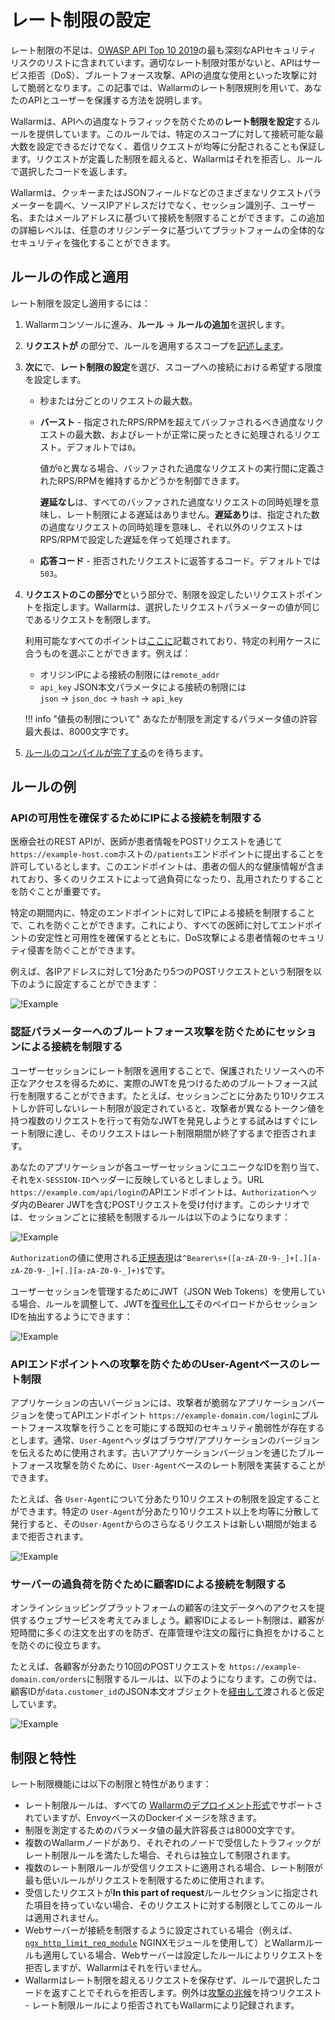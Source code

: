 # レート制限の設定

レート制限の不足は、[OWASP API Top 10 2019](https://github.com/OWASP/API-Security/blob/master/editions/2019/en/0xa4-lack-of-resources-and-rate-limiting.md)の最も深刻なAPIセキュリティリスクのリストに含まれています。適切なレート制限対策がないと、APIはサービス拒否（DoS）、ブルートフォース攻撃、APIの過度な使用といった攻撃に対して脆弱となります。この記事では、Wallarmのレート制限規則を用いて、あなたのAPIとユーザーを保護する方法を説明します。

Wallarmは、APIへの過度なトラフィックを防ぐための**レート制限を設定**するルールを提供しています。このルールでは、特定のスコープに対して接続可能な最大数を設定できるだけでなく、着信リクエストが均等に分配されることも保証します。リクエストが定義した制限を超えると、Wallarmはそれを拒否し、ルールで選択したコードを返します。

Wallarmは、クッキーまたはJSONフィールドなどのさまざまなリクエストパラメーターを調べ、ソースIPアドレスだけでなく、セッション識別子、ユーザー名、またはメールアドレスに基づいて接続を制限することができます。この追加の詳細レベルは、任意のオリジンデータに基づいてプラットフォームの全体的なセキュリティを強化することができます。

## ルールの作成と適用

レート制限を設定し適用するには：

1. Wallarmコンソールに進み、**ルール** → **ルールの追加**を選択します。
1. **リクエストが** の部分で、ルールを適用するスコープを[記述します](add-rule.md#branch-description)。
1. **次に**で、**レート制限の設定**を選び、スコープへの接続における希望する限度を設定します。
    * 秒または分ごとのリクエストの最大数。
    * **バースト** - 指定されたRPS/RPMを超えてバッファされるべき過度なリクエストの最大数、およびレートが正常に戻ったときに処理されるリクエスト。デフォルトでは`0`。

        値が`0`と異なる場合、バッファされた過度なリクエストの実行間に定義されたRPS/RPMを維持するかどうかを制御できます。
        
        **遅延なし**は、すべてのバッファされた過度なリクエストの同時処理を意味し、レート制限による遅延はありません。**遅延あり**は、指定された数の過度なリクエストの同時処理を意味し、それ以外のリクエストはRPS/RPMで設定した遅延を伴って処理されます。

    * **応答コード** - 拒否されたリクエストに返答するコード。デフォルトでは`503`。
1. **リクエストのこの部分で**という部分で、制限を設定したいリクエストポイントを指定します。Wallarmは、選択したリクエストパラメーターの値が同じであるリクエストを制限します。

    利用可能なすべてのポイントは[ここに](request-processing.md)記載されており、特定の利用ケースに合うものを選ぶことができます。例えば：

    * オリジンIPによる接続の制限には`remote_addr`
    * `api_key` JSON本文パラメータによる接続の制限には `json` → `json_doc` → `hash` → `api_key`

    !!! info "値長の制限について"
        あなたが制限を測定するパラメータ値の許容最大長は、8000文字です。
1. [ルールのコンパイルが完了する](compiling.md)のを待ちます。

## ルールの例

### APIの可用性を確保するためにIPによる接続を制限する

医療会社のREST APIが、医師が患者情報をPOSTリクエストを通じて`https://example-host.com`ホストの`/patients`エンドポイントに提出することを許可しているとします。このエンドポイントは、患者の個人的な健康情報が含まれており、多くのリクエストによって過負荷になったり、乱用されたりすることを防ぐことが重要です。

特定の期間内に、特定のエンドポイントに対してIPによる接続を制限することで、これを防ぐことができます。これにより、すべての医師に対してエンドポイントの安定性と可用性を確保するとともに、DoS攻撃による患者情報のセキュリティ侵害を防ぐことができます。

例えば、各IPアドレスに対して1分あたり5つのPOSTリクエストという制限を以下のように設定することができます：

![!Example](../../images/user-guides/rules/rate-limit-by-ip-for-patients.png)

### 認証パラメーターへのブルートフォース攻撃を防ぐためにセッションによる接続を制限する

ユーザーセッションにレート制限を適用することで、保護されたリソースへの不正なアクセスを得るために、実際のJWTを見つけるためのブルートフォース試行を制限することができます。たとえば、セッションごとに分あたり10リクエストしか許可しないレート制限が設定されていると、攻撃者が異なるトークン値を持つ複数のリクエストを行って有効なJWTを発見しようとする試みはすぐにレート制限に達し、そのリクエストはレート制限期間が終了するまで拒否されます。

あなたのアプリケーションが各ユーザーセッションにユニークなIDを割り当て、それを`X-SESSION-ID`ヘッダーに反映しているとしましょう。URL `https://example.com/api/login`のAPIエンドポイントは、`Authorization`ヘッダ内のBearer JWTを含むPOSTリクエストを受け付けます。このシナリオでは、セッションごとに接続を制限するルールは以下のようになります：

![!Example](../../images/user-guides/rules/rate-limit-for-jwt.png)

`Authorization`の値に使用される[正規表現](add-rule.md#condition-type-regex)は`^Bearer\s+([a-zA-Z0-9-_]+[.][a-zA-Z0-9-_]+[.][a-zA-Z0-9-_]+)$`です。

ユーザーセッションを管理するためにJWT（JSON Web Tokens）を使用している場合、ルールを調整して、JWTを[復号化して](request-processing.md#jwt)そのペイロードからセッションIDを抽出するようにできます：

![!Example](../../images/user-guides/rules/rate-limit-for-session-in-jwt.png)

### APIエンドポイントへの攻撃を防ぐためのUser-Agentベースのレート制限

アプリケーションの古いバージョンには、攻撃者が脆弱なアプリケーションバージョンを使ってAPIエンドポイント `https://example-domain.com/login`にブルートフォース攻撃を行うことを可能にする既知のセキュリティ脆弱性が存在するとします。通常、`User-Agent`ヘッダはブラウザ/アプリケーションのバージョンを伝えるために使用されます。古いアプリケーションバージョンを通じたブルートフォース攻撃を防ぐために、`User-Agent`ベースのレート制限を実装することができます。

たとえば、各 `User-Agent`について分あたり10リクエストの制限を設定することができます。特定の `User-Agent`が分あたり10リクエスト以上を均等に分散して発行すると、その`User-Agent`からのさらなるリクエストは新しい期間が始まるまで拒否されます。

![!Example](../../images/user-guides/rules/rate-limit-by-user-agent.png)

### サーバーの過負荷を防ぐために顧客IDによる接続を制限する

オンラインショッピングプラットフォームの顧客の注文データへのアクセスを提供するウェブサービスを考えてみましょう。顧客IDによるレート制限は、顧客が短時間に多くの注文を出すのを防ぎ、在庫管理や注文の履行に負担をかけることを防ぐのに役立ちます。

たとえば、各顧客が分あたり10回のPOSTリクエストを `https://example-domain.com/orders`に制限するルールは、以下のようになります。この例では、顧客IDが`data.customer_id`のJSON本文オブジェクトを[経由して](request-processing.md#json_doc)渡されると仮定しています。

![!Example](../../images/user-guides/rules/rate-limit-by-customer-id.png)
## 制限と特性

レート制限機能には以下の制限と特性があります：

* レート制限ルールは、すべての [Wallarmのデプロイメント形式](../../installation/supported-deployment-options.md)でサポートされていますが、EnvoyベースのDockerイメージを除きます。
* 制限を測定するためのパラメータ値の最大許容長さは8000文字です。
* 複数のWallarmノードがあり、それぞれのノードで受信したトラフィックがレート制限ルールを満たした場合、それらは独立して制限されます。
* 複数のレート制限ルールが受信リクエストに適用される場合、レート制限が最も低いルールがリクエストを制限するために使用されます。
* 受信したリクエストが**In this part of request**ルールセクションに指定された項目を持っていない場合、そのリクエストに対する制限としてこのルールは適用されません。
* Webサーバーが接続を制限するように設定されている場合（例えば、 [`ngx_http_limit_req_module`](http://nginx.org/en/docs/http/ngx_http_limit_req_module.html) NGINXモジュールを使用して）とWallarmルールも適用している場合、Webサーバーは設定したルールによりリクエストを拒否しますが、Wallarmはそれを行いません。
* Wallarmはレート制限を超えるリクエストを保存せず、ルールで選択したコードを返すことでそれらを拒否します。例外は[攻撃の兆候](../../about-wallarm/protecting-against-attacks.md)を持つリクエスト - レート制限ルールにより拒否されてもWallarmにより記録されます。